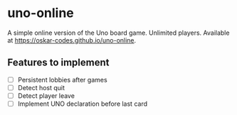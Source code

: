 # uno-online
A simple online version of the Uno board game. Unlimited players. Available at https://oskar-codes.github.io/uno-online.

## Features to implement
- [ ] Persistent lobbies after games
- [ ] Detect host quit
- [ ] Detect player leave
- [ ] Implement UNO declaration before last card
